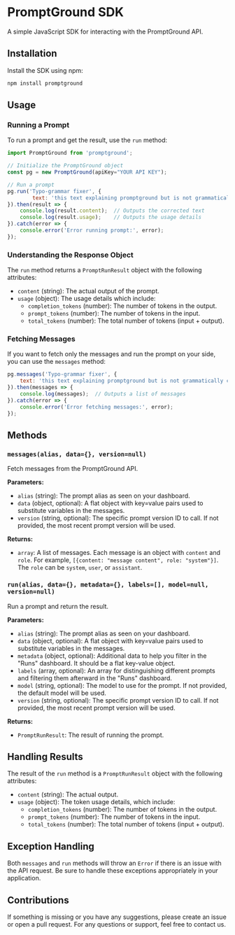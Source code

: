 
# PromptGround SDK

A simple JavaScript SDK for interacting with the PromptGround API.

## Installation

Install the SDK using npm:

```bash
npm install promptground
```

## Usage

### Running a Prompt

To run a prompt and get the result, use the `run` method:

```javascript
import PromptGround from 'promptground';

// Initialize the PromptGround object
const pg = new PromptGround(apiKey="YOUR API KEY");

// Run a prompt
pg.run('Typo-grammar fixer', {
        text: 'this text explaining promptground but is not grammatically correct' 
}).then(result => {
    console.log(result.content);  // Outputs the corrected text
    console.log(result.usage);    // Outputs the usage details
}).catch(error => {
    console.error('Error running prompt:', error);
});
```

### Understanding the Response Object

The `run` method returns a `PromptRunResult` object with the following attributes:

- `content` (string): The actual output of the prompt.
- `usage` (object): The usage details which include:
  - `completion_tokens` (number): The number of tokens in the output.
  - `prompt_tokens` (number): The number of tokens in the input.
  - `total_tokens` (number): The total number of tokens (input + output).


### Fetching Messages

If you want to fetch only the messages and run the prompt on your side, you can use the `messages` method:

```javascript
pg.messages('Typo-grammar fixer', {
    text: 'this text explaining promptground but is not grammatically correct' 
}).then(messages => {
    console.log(messages);  // Outputs a list of messages
}).catch(error => {
    console.error('Error fetching messages:', error);
});
```

## Methods

### `messages(alias, data={}, version=null)`

Fetch messages from the PromptGround API.

**Parameters:**
- `alias` (string): The prompt alias as seen on your dashboard.
- `data` (object, optional): A flat object with key=value pairs used to substitute variables in the messages.
- `version` (string, optional): The specific prompt version ID to call. If not provided, the most recent prompt version will be used.

**Returns:**
- `array`: A list of messages. Each message is an object with `content` and `role`. For example, `[{content: "message content", role: "system"}]`. The `role` can be `system`, `user`, or `assistant`.

### `run(alias, data={}, metadata={}, labels=[], model=null, version=null)`

Run a prompt and return the result.

**Parameters:**
- `alias` (string): The prompt alias as seen on your dashboard.
- `data` (object, optional): A flat object with key=value pairs used to substitute variables in the messages.
- `metadata` (object, optional): Additional data to help you filter in the "Runs" dashboard. It should be a flat key-value object.
- `labels` (array, optional): An array for distinguishing different prompts and filtering them afterward in the "Runs" dashboard.
- `model` (string, optional): The model to use for the prompt. If not provided, the default model will be used.
- `version` (string, optional): The specific prompt version ID to call. If not provided, the most recent prompt version will be used.

**Returns:**
- `PromptRunResult`: The result of running the prompt.

## Handling Results

The result of the `run` method is a `PromptRunResult` object with the following attributes:
- `content` (string): The actual output.
- `usage` (object): The token usage details, which include:
  - `completion_tokens` (number): The number of tokens in the output.
  - `prompt_tokens` (number): The number of tokens in the input.
  - `total_tokens` (number): The total number of tokens (input + output).

## Exception Handling

Both `messages` and `run` methods will throw an `Error` if there is an issue with the API request. Be sure to handle these exceptions appropriately in your application.

## Contributions

If something is missing or you have any suggestions, please create an issue or open a pull request. For any questions or support, feel free to contact us.
